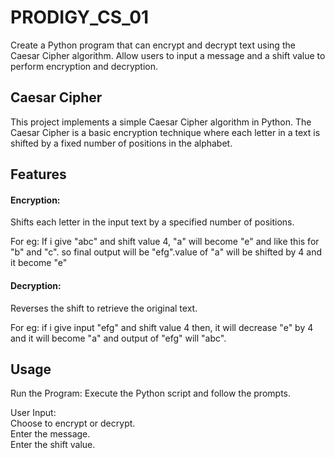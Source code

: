 # PRODIGY_CS_01
Create a Python program that can encrypt and decrypt text using the Caesar Cipher algorithm. Allow users to input a message and a shift value to perform encryption and decryption.

## Caesar Cipher
This project implements a simple Caesar Cipher algorithm in Python. The Caesar Cipher is a basic encryption technique where each letter in a text is shifted by a fixed number of positions in the alphabet.

## Features
#### Encryption: 
  Shifts each letter in the input text by a specified number of positions.

For eg: If i give "abc" and shift value 4, "a" will become "e" and like this for "b" 
and "c". so final output will be "efg".value of "a" will be shifted by 4 and it become "e"

#### Decryption: 
  Reverses the shift to retrieve the original text.

For eg: if i give input "efg" and shift value 4 then,
it will decrease "e" by 4 and it will become "a" and output of "efg" will "abc".

## Usage
Run the Program: Execute the Python script and follow the prompts.

User Input:                                                                                                                                                                          
Choose to encrypt or decrypt.                                                                                                                                                              
Enter the message.                                                                                                                                                                    
Enter the shift value.
